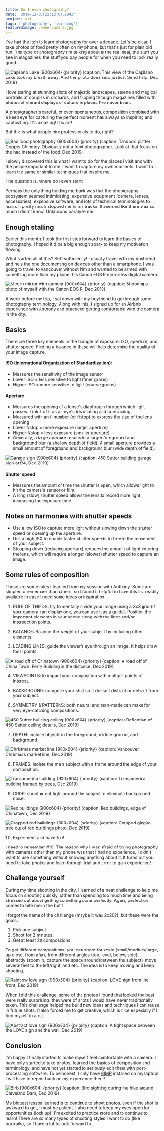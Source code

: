 ```yaml
---
title: Do I even photography?
date: '2019-12-30T22:12:03.284Z'
project: art
tags: ['photography', 'learning']
featuredImage: ./mee-camera.jpg
---
```


I've had the itch to learn photography for over a decade. Let's be clear, I take photos of food pretty often on my phone, but that's just for plain old fun. The type of photography I'm talking about is the real deal, the stuff you see in magazines, the stuff you pay people for when you need to look really good.

![Capilano Lake {900x604} {priority} {caption: This view of the <a href="https://www.vancouversnorthshore.com/things-to-do/parks/capilano-river-regional-park/">Capilano Lake</a> took my breath away. And the photo does zero justice. Send help. Dec 2019}](capilano.JPG)

I love staring at stunning shots of majestic landscapes, serene and magical portraits of couples in orchards, and flipping through magazines filled with photos of vibrant displays of culture in places I've never been.

A photographer's careful, or even spontaneous, composition combined with a keen eye for capturing the perfect moment has always so inspiring and captivating. It's amazing! It is art!

But this is what people hire professionals to do, right?

![Bad food photography {900x604} {priority} {caption: Tandoori platter <a href="http://www.copperchimney.ca/">Copper Chimney</a>. Obviously not a food photographer. Look at that focus on the had instead of the food. Dec 2019}](not-foodtographer.JPG)

I slowly discovered this is what I want to do for the places I visit and with the people important to me. I want to capture my own moments. I want to learn the same or similar techniques that inspire me.

The question is, where do I even start?

Perhaps the only thing holding me back was that the photography ecosystem seemed intimidating: expensive equipment (camera, lenses, accessories), expensive software, and lots of technical terminologies to learn. It pretty much stopped me in my tracks. It seemed like there was so much I didn't know. Unknowns paralyze me.

## Enough stalling

Earlier this month, I took the first step forward to learn the basics of photography. I hoped it'd be a big enough spark to keep my motivation flowing.

What started all of this? Self-sufficiency! I usually travel with my boyfriend and he's the one documenting on devices other than a smartphone. I was going to travel to Vancouver without him and wanted to be armed with something more than my phone: his Canon EOS R mirrorless digital camera.

![Mee in mirror with camera {900x604} {priority} {caption: Shooting a photo of myself with the Canon EOS R, Dec 2019}](mee-camera.jpg)

A week before my trip, I sat down with my boyfriend to go through some photography terminology. Along with this, I signed up for an Airbnb experience with [Anthony](https://photohere.com) and practiced getting comfortable with the camera in the city.

## Basics

There are three key elements in the triangle of exposure: ISO, aperture, and shutter speed. Finding a balance in these will help determine the quality of your image capture.

#### ISO (International Organization of Standardization):

- Measures the sensitivity of the image sensor
- Lower ISO = less sensitive to light (finer grains)
- Higher ISO = more sensitive to light (coarse grains)

#### Aperture

- Measures the opening of a lense's diaphragm through which light passes. I think of it as an eye's iris dilating and contracting.
- Measured with an f-number (or f/stop) to express the size of the lens opening
- Lower f/stop = more exposure (larger aperture)
- Higher f/stop = less exposure (smaller aperture)
- Generally, a large aperture results in a larger foreground and background blur (a shallow depth of field). A small aperture provides a small amount of foreground and background blur (wide depth of field).

![Garage sign {900x604} {priority} {caption: <a href="http://www.450sutter.com/">450 Sutter</a> building garage sign at f/4, Dec 2019}](garage.JPG)

#### Shutter speed

- Measures the amount of time the shutter is open, which allows light to hit the camera's sensor or film.
- A long (slow) shutter speed allows the lens to record more light, increasing the exposure time.

## Notes on harmonies with shutter speeds

- Use a low ISO to capture more light without slowing down the shutter speed or opening up the aperture.
- Use a high ISO to enable faster shutter speeds to freeze the movement of your subject.
- Stopping down (reducing aperture) reduces the amount of light entering the lens, which will require a longer (slower) shutter speed to capture an image.

## Some rules of composition

These are some rules I learned from my session with Anthony. Some are simpler to remember than others, so I found it helpful to have this list readily available in case I need some ideas or inspiration.

1. RULE OF THIRDS: try to mentally divide your image using a 3x3 grid (if your camera can display one, you can use it as a guide). Position the important elements in your scene along with the lines and/or intersection points.

2. BALANCE: Balance the weight of your subject by including other elements.

3. LEADING LINES: guide the viewer’s eye through an image. It helps draw focal points.

![A road off of Chinatown {900x604} {priority} {caption: A road off of China Town. Ferry Building in the distance. Dec 2019}](chinatown-road.JPG)

4. VIEWPOINTS: to impact your composition with multiple points of interest.

5. BACKGROUND: compose your shot so it doesn’t distract or detract from your subject.

6. SYMMETRY & PATTERNS: both natural and man-made can make for very eye-catching compositions.

![450 Sutter building ceiling {900x604} {priority} {caption: Reflection of <a href="http://www.450sutter.com/">450 Sutter</a> ceiling details, Dec 2019}](450sutter-reflection.jpg)

7. DEPTH: include objects in the foreground, middle ground, and background.

![Christmas market line {900x604} {priority} {caption: Vancouver Christmas market line, Dec 2019}](xmas-market.JPG)

8. FRAMES: isolate the main subject with a frame around the edge of your composition.

![Transamerica building {900x604} {priority} {caption: Transamerica building framed by trees, Dec 2019}](transamerica.JPG)

9. CROP: shoot or cut tight around the subject to eliminate background noise.

![Red buildings {900x604} {priority} {caption: Red buildings, edge of Chinatown, Dec 2019}](red-buildings.JPG)

![Cropped red buildings {900x604} {priority} {caption: Cropped gingko tree out of red buildings photo, Dec 2019}](red-buildings-cropped.JPG)

10. Experiment and have fun!

I need to remember #10. The reason why I was afraid of trying photography with cameras other than my phone was that I had no experience. I didn't want to use something without knowing anything about it. It turns out you need to take photos and learn through trial and error to gain experience!

## Challenge yourself

During my time shooting in the city, I learned of a neat challenge to help me focus on shooting quickly, rather than spending too much time and being stressed out about getting something done perfectly. Again, perfection comes to bite me in the butt!

I forgot the name of the challenge (maybe it was 2x20?), but these were the goals:

1. Pick one subject.
2. Shoot for 2 minutes.
3. Get at least 20 compositions.

To get different compositions, you can shoot for scale (small/medium/large, up close, from afar), from different angles (top, level, below, side), abstractly (zoom in, capture the space around/between the subject), move several feet to the left/right, and etc. The idea is to keep moving and keep shooting.

![Rainbow love sign {900x604} {priority} {caption: LOVE sign from the front, Dec 2019}](front-love.JPG)

When I did this challenge, some of the photos I found that looked the best were really surprising; they were of shots I would have never traditionally taken. This challenge helped me build new ideas and techniques I can reuse in future shots. It also forced me to get creative, which is nice especially if I find myself in a rut.

![Abstract love sign {900x604} {priority} {caption: A tight space between the LOVE sign and the wall, Dec 2019}](back-love.JPG)

## Conclusion

I'm happy I finally started to make myself feel comfortable with a camera. I have only started to take photos, learned the basics of composition and terminology, and have not yet started to seriously edit them with post-processing software. To be honest, I only have [GIMP](https://www.gimp.org/) installed on my laptop! I will have to report back on my experience there!

![Birb {900x604} {priority} {caption: Bird sighting during the hike around Cleveland Dam, Dec 2019}](birb.JPG)

My biggest lesson learned is to continue to shoot photos, even if the shot is awkward to get, I must be patient. I also need to keep my eyes open for opportunities (look up)! I'm excited to practice more and to continue to learn! There are so many types of shooting styles I want to do (like portraits), so I have a lot to look forward to.
